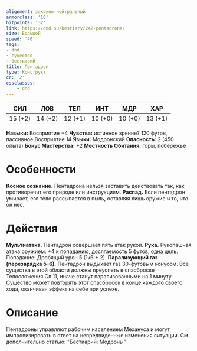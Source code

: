 ```yaml
---
alignment: законно-нейтральный
armorclass: '16'
hitpoints: '32'
link: https://dnd.su/bestiary/242-pentadrone/
size: Большой
speed: '40'
tags:
- dnd
- существо
- бестиарий
title: Пентадрон
type: Конструкт
cr: '2'
cssclasses:
    - dnd
---
```



| СИЛ | ЛОВ | ТЕЛ | ИНТ | МДР | ХАР |
|---|---|---|---|---|---|
| 15 (+2) | 14 (+2) | 12 (+1) | 10 (+0) | 10 (+0) | 13 (+1) |
**Навыки:** Восприятие +4
**Чувства:** истинное зрение? 120 футов, пассивное Восприятие 14
**Языки:** Модронский
**Опасность:** 2 (450 опыта)
**Бонус Мастерства:** +2
**Местность Обитания:** горы, побережье


# Особенности
**Косное сознание.** Пентадрона нельзя заставить действовать так, как противоречит его природе или инструкциям.
**Распад.** Если пентадрон умирает, его тело рассыпается в пыль, оставляя лишь оружие и то, что он нес.


# Действия
**Мультиатака.** Пентадрон совершает пять атак рукой.
**Рука.** Рукопашная атака оружием: +4 к попаданию, досягаемость 5 футов, одна цель. Попадание: Дробящий урон 5 (1к6 + 2).
**Парализующий газ (перезарядка 5–6).** Пентадрон выдыхает газ 30-футовым конусом. Все существа в этой области должны преуспеть в спасброске Телосложения Сл 11, иначе станут парализованными на 1 минуту. Существо может повторять этот спасбросок в конце каждого своего хода, оканчивая эффект на себе при успехе.


# Описание
Пентадроны управляют рабочим населением Механуса и могут импровизировать в ответ на непредвиденные изменения ситуации. См. дополнительно статью: "Бестиарий: Модроны"